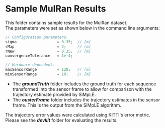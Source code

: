 # Sample MulRan Results
This folder contains sample results for the MulRan dataset.\
The parameters were set as shown below in the command line arguments:

```cpp
// Configuration parameters.
sigma                  = 0.35;  // [m]
rMap                   = 2;     // [m]
rNew                   = 0.35;  // [m]
convergenceTolerance   = 1e-4;

// Hardware dependent.
maxSensorRange         = 120;   // [m]
minSensorRange         = 10;    // [m]
```
* The ***groundTruth*** folder includes the ground truth for each sequence transformed into the sensor frame to allow for comparison with the trajectory estimate provided by SiMpLE.
* The ***ousterFrame*** folder includes the trajectory estimates in the sensor frame. This is the output from the SiMpLE algorithm.

The trajectory error values were calculated using KITTI's error metric.
Please see the ***devkit*** folder for evaluating the results. 